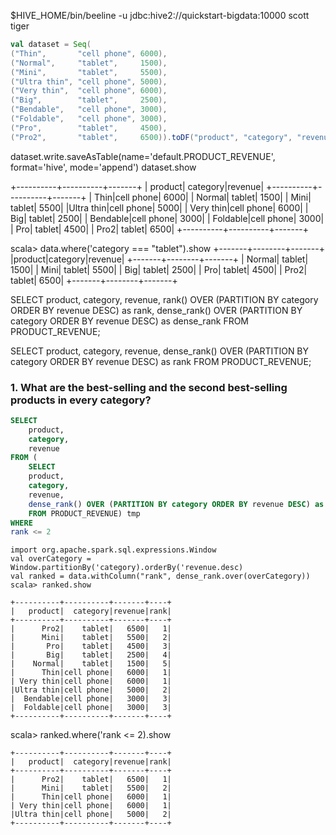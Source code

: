 
$HIVE_HOME/bin/beeline -u jdbc:hive2://quickstart-bigdata:10000 scott tiger
```scala
val dataset = Seq(
("Thin",       "cell phone", 6000),
("Normal",     "tablet",     1500),
("Mini",       "tablet",     5500),
("Ultra thin", "cell phone", 5000),
("Very thin",  "cell phone", 6000),
("Big",        "tablet",     2500),
("Bendable",   "cell phone", 3000),
("Foldable",   "cell phone", 3000),
("Pro",        "tablet",     4500),
("Pro2",       "tablet",     6500)).toDF("product", "category", "revenue")

```
dataset.write.saveAsTable(name='default.PRODUCT_REVENUE', format='hive', mode='append')
dataset.show

+----------+----------+-------+
|   product|  category|revenue|
+----------+----------+-------+
|      Thin|cell phone|   6000|
|    Normal|    tablet|   1500|
|      Mini|    tablet|   5500|
|Ultra thin|cell phone|   5000|
| Very thin|cell phone|   6000|
|       Big|    tablet|   2500|
|  Bendable|cell phone|   3000|
|  Foldable|cell phone|   3000|
|       Pro|    tablet|   4500|
|      Pro2|    tablet|   6500|
+----------+----------+-------+

scala> data.where('category === "tablet").show
+-------+--------+-------+
|product|category|revenue|
+-------+--------+-------+
| Normal|  tablet|   1500|
|   Mini|  tablet|   5500|
|    Big|  tablet|   2500|
|    Pro|  tablet|   4500|
|   Pro2|  tablet|   6500|
+-------+--------+-------+

SELECT
product,
category,
revenue,
rank() OVER (PARTITION BY category ORDER BY revenue DESC) as rank,
dense_rank() OVER (PARTITION BY category ORDER BY revenue DESC) as dense_rank
FROM PRODUCT_REVENUE;

SELECT
product,
category,
revenue,
dense_rank() OVER (PARTITION BY category ORDER BY revenue DESC) as rank
FROM PRODUCT_REVENUE;

### 1. What are the best-selling and the second best-selling products in every category?
```sql
SELECT
    product,
    category,
    revenue
FROM (
    SELECT
    product,
    category,
    revenue,
    dense_rank() OVER (PARTITION BY category ORDER BY revenue DESC) as rank
    FROM PRODUCT_REVENUE) tmp
WHERE
rank <= 2
```

```
import org.apache.spark.sql.expressions.Window
val overCategory = Window.partitionBy('category).orderBy('revenue.desc)
val ranked = data.withColumn("rank", dense_rank.over(overCategory))
scala> ranked.show

+----------+----------+-------+----+
|   product|  category|revenue|rank|
+----------+----------+-------+----+
|      Pro2|    tablet|   6500|   1|
|      Mini|    tablet|   5500|   2|
|       Pro|    tablet|   4500|   3|
|       Big|    tablet|   2500|   4|
|    Normal|    tablet|   1500|   5|
|      Thin|cell phone|   6000|   1|
| Very thin|cell phone|   6000|   1|
|Ultra thin|cell phone|   5000|   2|
|  Bendable|cell phone|   3000|   3|
|  Foldable|cell phone|   3000|   3|
+----------+----------+-------+----+
```

scala> ranked.where('rank <= 2).show
```
+----------+----------+-------+----+
|   product|  category|revenue|rank|
+----------+----------+-------+----+
|      Pro2|    tablet|   6500|   1|
|      Mini|    tablet|   5500|   2|
|      Thin|cell phone|   6000|   1|
| Very thin|cell phone|   6000|   1|
|Ultra thin|cell phone|   5000|   2|
+----------+----------+-------+----+
```
